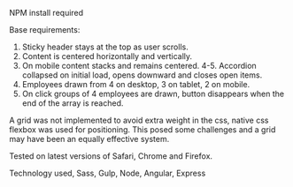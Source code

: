 NPM install required

Base requirements:

1. Sticky header stays at the top as user scrolls.
2. Content is centered horizontally and vertically.
3. On mobile content stacks and remains centered.
4-5. Accordion collapsed on initial load, opens downward and closes open items.
6. Employees drawn from 4 on desktop, 3 on tablet, 2 on mobile.
7. On click groups of 4 employees are drawn, button disappears when the end of the array is reached.

A grid was not implemented to avoid extra weight in the css, native css flexbox was used for positioning.
This posed some challenges and a grid may have been an equally effective system.

Tested on latest versions of Safari, Chrome and Firefox.

Technology used, Sass, Gulp, Node, Angular, Express
